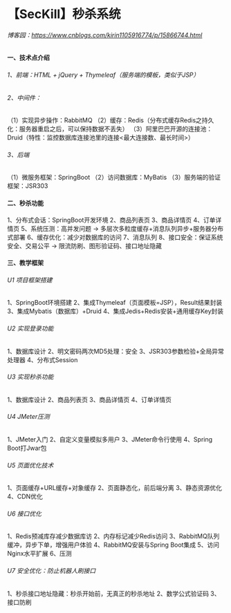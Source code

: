 【SecKill】秒杀系统
=================

###### 博客园：<u>https://www.cnblogs.com/kirin1105916774/p/15866744.html</u>

#### 一、技术点介绍
###### 1、前端：HTML + jQuery + Thymeleaf（服务端的模板，类似于JSP）

###### 2、中间件：
（1）实现异步操作：RabbitMQ
（2）缓存：Redis（分布式缓存Redis之持久化：服务器重启之后，可以保持数据不丢失）
（3）阿里巴巴开源的连接池：Druid（特性：监控数据库连接池里的连接<最大连接数、最长时间>）

###### 3、后端
（1）微服务框架：SpringBoot
（2）访问数据库：MyBatis
（3）服务端的验证框架：JSR303  

 
#### 二、秒杀功能
1、分布式会话：SpringBoot开发环境
2、商品列表页
3、商品详情页
4、订单详情页
5、系统压测：高并发问题 → 多层次多粒度缓存+消息队列异步+服务器分布式部署
6、缓存优化：减少对数据库的访问
7、消息队列
8、接口安全：保证系统安全、交易公平 → 限流防刷、图形验证码、接口地址隐藏


#### 三、教学框架
###### U1 项目框架搭建
1、SpringBoot环境搭建
2、集成Thymeleaf（页面模板=JSP），Result结果封装
3、集成Mybatis（数据库）+Druid
4、集成Jedis+Redis安装+通用缓存Key封装

###### U2 实现登录功能
1、数据库设计
2、明文密码两次MD5处理：安全
3、JSR303参数检验+全局异常处理器
4、分布式Session

###### U3 实现秒杀功能
1、数据库设计
2、商品列表页
3、商品详情页
4、订单详情页

###### U4 JMeter压测
1、JMeter入门
2、自定义变量模拟多用户
3、JMeter命令行使用
4、Spring Boot打Jwar包

###### U5 页面优化技术
1、页面缓存+URL缓存+对象缓存
2、页面静态化，前后端分离
3、静态资源优化
4、CDN优化

###### U6 接口优化
1、Redis预减库存减少数据库访
2、内存标记减少Redis访问
3、RabbitMQ队列缓冲，异步下单，增强用户体验
4、RabbitMQ安装与Spring Boot集成
5、访问Nginx水平扩展
6、压测

###### U7 安全优化：防止机器人刷接口
1、秒杀接口地址隐藏：秒杀开始前，无真正的秒杀地址
2、数学公式验证码
3、接口防刷

